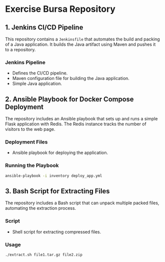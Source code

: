 # Exercise Bursa Repository

## 1. Jenkins CI/CD Pipeline

This repository contains a `Jenkinsfile` that automates the build and packing of a Java application. It builds the Java artifact using Maven and pushes it to a repository.

### Jenkins Pipeline

- Defines the CI/CD pipeline.
- Maven configuration file for building the Java application.
- Simple Java application.

## 2. Ansible Playbook for Docker Compose Deployment

The repository includes an Ansible playbook that sets up and runs a simple Flask application with Redis. The Redis instance tracks the number of visitors to the web page.

### Deployment Files

- Ansible playbook for deploying the application.

### Running the Playbook

```sh
ansible-playbook -i inventory deploy_app.yml
```

## 3. Bash Script for Extracting Files

The repository includes a Bash script that can unpack multiple packed files, automating the extraction process.

### Script

- Shell script for extracting compressed files.

### Usage

```sh
./extract.sh file1.tar.gz file2.zip
```
